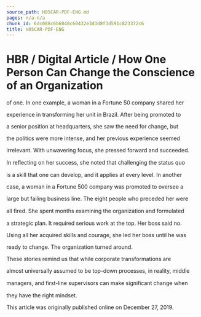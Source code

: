 ```yaml
---
source_path: H05CAR-PDF-ENG.md
pages: n/a-n/a
chunk_id: 6dc088c6b6048c60432e3d3d8f3d591c823372c6
title: H05CAR-PDF-ENG
---
```

# HBR / Digital Article / How One Person Can Change the Conscience of an Organization

of one. In one example, a woman in a Fortune 50 company shared her

experience in transforming her unit in Brazil. After being promoted to

a senior position at headquarters, she saw the need for change, but

the politics were more intense, and her previous experience seemed

irrelevant. With unwavering focus, she pressed forward and succeeded.

In reﬂecting on her success, she noted that challenging the status quo

is a skill that one can develop, and it applies at every level. In another

case, a woman in a Fortune 500 company was promoted to oversee a

large but failing business line. The eight people who preceded her were

all ﬁred. She spent months examining the organization and formulated

a strategic plan. It required serious work at the top. Her boss said no.

Using all her acquired skills and courage, she led her boss until he was

ready to change. The organization turned around.

These stories remind us that while corporate transformations are

almost universally assumed to be top-down processes, in reality, middle

managers, and ﬁrst-line supervisors can make signiﬁcant change when

they have the right mindset.

This article was originally published online on December 27, 2019.
